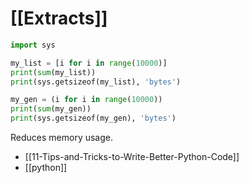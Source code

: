 # [[Extracts]]

```python
import sys

my_list = [i for i in range(10000)]
print(sum(my_list))
print(sys.getsizeof(my_list), 'bytes')

my_gen = (i for i in range(10000))
print(sum(my_gen))
print(sys.getsizeof(my_gen), 'bytes')
```

Reduces memory usage.

- [[11-Tips-and-Tricks-to-Write-Better-Python-Code]]
- [[python]]
